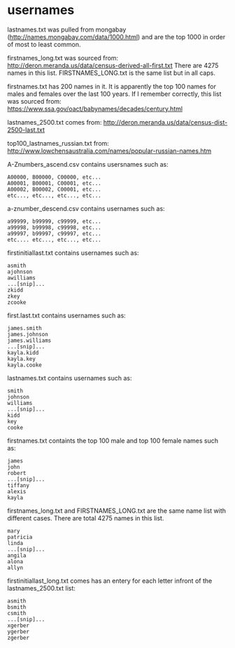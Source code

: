 # usernames

 lastnames.txt was pulled from mongabay (http://names.mongabay.com/data/1000.html) and are the top 1000 in order of most to    least common.
 
 firstnames_long.txt was sourced from: http://deron.meranda.us/data/census-derived-all-first.txt
 There are 4275 names in this list. FIRSTNAMES_LONG.txt is the same list but in all caps.  
 
 firstnames.txt has 200 names in it. It is apparently the top 100 names for males and females over the last 100 years. 
 If I remember correctly, this list was sourced from: https://www.ssa.gov/oact/babynames/decades/century.html
 
 lastnames_2500.txt comes from: http://deron.meranda.us/data/census-dist-2500-last.txt

 top100_lastnames_russian.txt from: http://www.lowchensaustralia.com/names/popular-russian-names.htm
 
A-Znumbers_ascend.csv contains usersnames such as:

  	A00000, B00000, C00000, etc...
	A00001, B00001, C00001, etc...
	A00002, B00002, C00001, etc...
	etc..., etc..., etc..., etc...
  


a-znumber_descend.csv contains usernames such as:

	a99999, b99999, c99999, etc...
	a99998, b99998, c99998, etc...
	a99997, b99997, c99997, etc...
	etc.... etc..., etc..., etc...
  
  
  
firstinitiallast.txt contains usernames such as:
	
	asmith
	ajohnson
	awilliams
	...[snip]...
	zkidd
	zkey
	zcooke
  
 

first.last.txt contains usernames such as:

	james.smith
	james.johnson
	james.williams
	...[snip]...
	kayla.kidd
	kayla.key
	kayla.cooke
	
	
	
lastnames.txt contains usernames such as:

	smith
	johnson
	williams
	...[snip]...
	kidd
	key
	cooke
	
	
 
firstnames.txt containts the top 100 male and top 100 female names such as:

	james
	john
	robert
	...[snip]...
	tiffany
	alexis
	kayla

firstnames_long.txt and FIRSTNAMES_LONG.txt are the same name list with different cases. There are total 4275 names in this list.

	mary
	patricia
	linda
	...[snip]...
	angila
	alona
	allyn
	
	
	
firstinitiallast_long.txt comes has an entery for each letter infront of the lastnames_2500.txt list:

	asmith
	bsmith
	csmith
	...[snip]...
	xgerber
	ygerber
	zgerber


